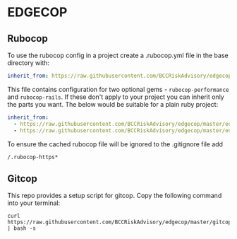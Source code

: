 # EDGECOP

## Rubocop

To use the rubocop config in a project create a .rubocop.yml file in the base directory with:

```yml
inherit_from: https://raw.githubusercontent.com/BCCRiskAdvisory/edgecop/master/edgecop.yml
```

This file contains configuration for two optional gems - `rubocop-performance` and `rubocop-rails`. If these don't apply to your project you can inherit only the parts you want. The below would be suitable for a plain ruby project:

```yml
inherit_from: 
  - https://raw.githubusercontent.com/BCCRiskAdvisory/edgecop/master/edgecop-core.yml
  - https://raw.githubusercontent.com/BCCRiskAdvisory/edgecop/master/edgecop-performance.yml
```

To ensure the cached rubocop file will be ignored to the .gitignore file add

```
/.rubocop-https*
```

## Gitcop

This repo provides a setup script for gitcop. Copy the following command into your terminal:

```
curl https://raw.githubusercontent.com/BCCRiskAdvisory/edgecop/master/gitcop_setup.sh | bash -s
```
